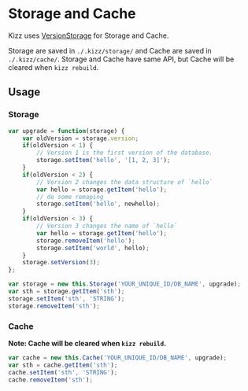 # Storage and Cache

Kizz uses [VersionStorage](https://github.com/zenozeng/version-storage) for Storage and Cache.

Storage are saved in `./.kizz/storage/` and Cache are saved in `./.kizz/cache/`.
Storage and Cache have same API, but Cache will be cleared when `kizz rebuild`.

## Usage

### Storage

```javascript
var upgrade = function(storage) {
    var oldVersion = storage.version;
    if(oldVersion < 1) {
        // Version 1 is the first version of the database.
        storage.setItem('hello', '[1, 2, 3]');
    }
    if(oldVersion < 2) {
        // Version 2 changes the data structure of `hello`
        var hello = storage.getItem('hello');
        // do some remaping
        storage.setItem('hello', newhello);
    }
    if(oldVersion < 3) {
        // Version 3 changes the name of `hello`
        var hello = storage.getItem('hello');
        storage.removeItem('hello');
        storage.setItem('world', hello);
    }
    storage.setVersion(3);
};

var storage = new this.Storage('YOUR_UNIQUE_ID/DB_NAME', upgrade);
var sth = storage.getItem('sth');
storage.setItem('sth', 'STRING');
storage.removeItem('sth');
```

### Cache

**Note: Cache will be cleared when `kizz rebuild`.**

```javascript
var cache = new this.Cache('YOUR_UNIQUE_ID/DB_NAME', upgrade);
var sth = cache.getItem('sth');
cache.setItem('sth', 'STRING');
cache.removeItem('sth');
```
